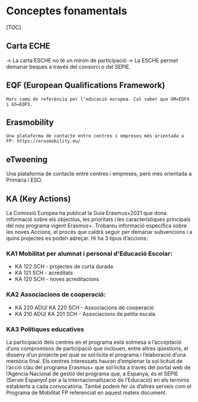 # Conceptes fonamentals

[TOC]

## Carta ECHE
→ La carta ESCHE no té un mínim de participació
→ La ESCHE permet demanar beques a través del consorci o del SEPIE. 

## EQF (European Qualifications Framework)
	Marc comú de referència per l’educació europea. Cal saber que GM=EQF4 i GS=EQF5. 

## Erasmobility
	Una plataforma de contacte entre centres i empreses més orientada a FP: https://erasmobility.eu/

## eTweening
Una plataforma de contacte entre centres i empreses, però més orientada a Primària i ESO.

## KA (Key Actions)
La Comissió Europea ha publicat la Guia Erasmus+2021 que dona informació sobre els objectius, les prioritats i les característiques principals del nou programa vigent Erasmus+. Trobareu informació específica sobre les noves Accions, el procés que caldrà seguir per demanar subvencions i a quins projectes es poden adreçar.
Hi ha 3 tipus d’accions:

### KA1 Mobilitat per alumnat i personal d'Educació Escolar:
- KA 122 SCH - projectes de curta durada
- KA 121 SCH - acreditats
- KA 120 SCH - noves acreditacions

### KA2 Associacions de cooperació:
- KA 220 ADU/ KA 220 SCH - Associacions de cooperació
- KA 210 ADU/ KA 201 SCH - Associacions de petita escala

### KA3 Polítiques educatives
La participació dels centres en el programa està sotmesa a l’acceptació d’uns compromisos de participació que inclouen, entre altres qüestions, el disseny d’un projecte pel qual se sol·licita el programa i l’elaboració d’una memòria final.
Els centres interessats hauran d’emplenar la sol·licitud de l’acció clau del programa Erasmus+ que sol·licita a través del portal web de l’Agència Nacional de gestió del programa que, a Espanya, és el SEPIE (Servei Espanyol per a la Internacionalització de l’Educació) en els terminis establerts a cada convocatòria. També podem fer ús d’altres serveis com el Programa de Mobilitat FP referenciat en aquest mateix document. 
